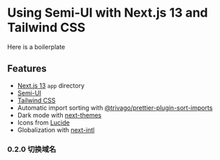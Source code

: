 # Using Semi-UI with Next.js 13 and Tailwind CSS

Here is a boilerplate

## Features

- [Next.js 13](https://github.com/vercel/next.js) `app` directory
- [Semi-UI](https://github.com/DouyinFE/semi-design)
- [Tailwind CSS](https://github.com/tailwindlabs/tailwindcss)
- Automatic import sorting with [@trivago/prettier-plugin-sort-imports](https://github.com/trivago/prettier-plugin-sort-imports)
- Dark mode with [next-themes](https://github.com/pacocoursey/next-themes)
- Icons from [Lucide](https://lucide.dev)
- Globalization with [next-intl](https://github.com/amannn/next-intl)

### 0.2.0 切换域名